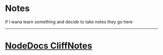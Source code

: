 Notes
=====
If I wana learn something and decide to take notes they go here

---
# [NodeDocs CliffNotes](https://github.com/slugbyte/notes/blob/master/nodedocs/nodejs.md)
